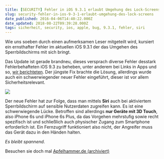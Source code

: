 ```yaml
---
title: [SECURITY] Fehler in iOS 9.3.1 erlaubt Umgehung des Lock-Screens
slug: security-fehler-in-ios-9-3-1-erlaubt-umgehung-des-lock-screens
date_published: 2016-04-06T14:40:22.000Z
date_updated: 2018-08-22T09:39:28.000Z
tags: sicherheit, security, ios, apple, bug, 9.3.1, fehler, siri
---
```


Wie uns soeben durch einen aufmerksamen Leser mitgeteilt wird, kursiert ein ernsthafter Fehler im aktuellen iOS 9.3.1 der das Umgehen des Sperrbildschirms mit sich bringt. 

Das Update ist gerade brandneu, dieses versprach diverse Fehler desstark Fehlerbehafteten iOS 9.3 zu beheben, unter anderem bei Links in Apps und so, [wir berichteten](__GHOST_URL__/howto-safari-sturzt-ab/). Der jüngste Fix brachte die Lösung, allerdings wurde auch ein schwerwiegender neuer Fehler eingeführt, dieser ist vor allem Sicherheitsrelevant.

![](__GHOST_URL__/content/images/2016/04/dcqehohll3cy5ytjkdvq.jpg)

Der neue Fehler hat zur Folge, dass man mittels **Siri** auch bei aktiviertem Sperrbildschirm auf sensible Nutzerdaten zugreifen kann. Es ist eine schwerwiegende Lücke. Betroffen sind allerdings **nur Geräte mit 3D Touch**, also iPhone 6s und iPhone 6s Plus, da das Vorgehen mehrstufig sowie recht spezifisch ist und schließlich auch physischer Zugang zum Smartphone erforderlich ist. Ein Fernzugriff funktioniert also nicht, der Angreifer muss das Gerät dazu in den Händen halten.

*Es bleibt spannend*.

Besuchen sie doch mal [Apfelhammer.de (archiviert)](http://web.archive.org/web/20150305014106/http://apfelhammer.de:80/)
